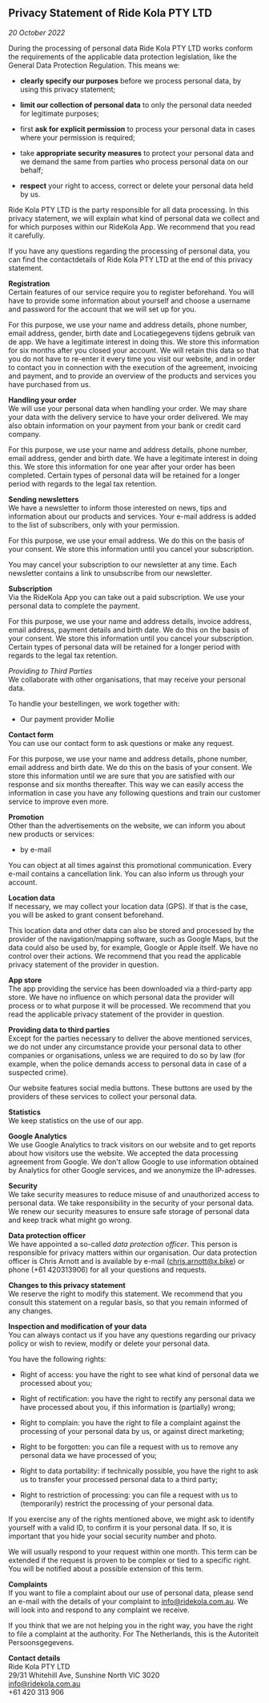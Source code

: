 ## Privacy Statement of Ride Kola PTY LTD

*20 October 2022*

During the processing of personal data Ride Kola PTY LTD works conform the requirements of the applicable data protection legislation, like the General Data Protection Regulation. This means we:

-   **clearly specify our purposes** before we process personal data, by using this privacy statement;

-   **limit our collection of personal data** to only the personal data needed for legitimate purposes;

-   first **ask for explicit permission** to process your personal data in cases where your permission is required;

-   take **appropriate security measures** to protect your personal data and we demand the same from parties who process personal data on our behalf;

-   **respect** your right to access, correct or delete your personal data held by us.

Ride Kola PTY LTD is the party responsible for all data processing. In this privacy statement, we will explain what kind of personal data we collect and for which purposes within our RideKola App. We recommend that you read it carefully.

If you have any questions regarding the processing of personal data, you can find the contactdetails of Ride Kola PTY LTD at the end of this privacy statement.

**Registration**  
Certain features of our service require you to register beforehand. You will have to provide some information about yourself and choose a username and password for the account that we will set up for you.

For this purpose, we use your name and address details, phone number, email address, gender, birth date and Locatiegegevens tijdens gebruik van de app. We have a legitimate interest in doing this. We store this information for six months after you closed your account. We will retain this data so that you do not have to re-enter it every time you visit our website, and in order to contact you in connection with the execution of the agreement, invoicing and payment, and to provide an overview of the products and services you have purchased from us.

**Handling your order**  
We will use your personal data when handling your order. We may share your data with the delivery service to have your order delivered. We may also obtain information on your payment from your bank or credit card company.

For this purpose, we use your name and address details, phone number, email address, gender and birth date. We have a legitimate interest in doing this. We store this information for one year after your order has been completed. Certain types of personal data will be retained for a longer period with regards to the legal tax retention.

**Sending newsletters**  
We have a newsletter to inform those interested on news, tips and information about our products and services. Your e-mail address is added to the list of subscribers, only with your permission.

For this purpose, we use your email address. We do this on the basis of your consent. We store this information until you cancel your subscription.

You may cancel your subscription to our newsletter at any time. Each newsletter contains a link to unsubscribe from our newsletter.

**Subscription**  
Via the RideKola App you can take out a paid subscription. We use your personal data to complete the payment.

For this purpose, we use your name and address details, invoice address, email address, payment details and birth date. We do this on the basis of your consent. We store this information until you cancel your subscription. Certain types of personal data will be retained for a longer period with regards to the legal tax retention.

*Providing to Third Parties*  
We collaborate with other organisations, that may receive your personal data.

To handle your bestellingen, we work together with:

-   Our payment provider Mollie

**Contact form**  
You can use our contact form to ask questions or make any request.

For this purpose, we use your name and address details, phone number, email address and birth date. We do this on the basis of your consent. We store this information until we are sure that you are satisfied with our response and six months thereafter. This way we can easily access the information in case you have any following questions and train our customer service to improve even more.

**Promotion**  
Other than the advertisements on the website, we can inform you about new products or services:

-   by e-mail

You can object at all times against this promotional communication. Every e-mail contains a cancellation link. You can also inform us through your account.

**Location data**  
If necessary, we may collect your location data (GPS). If that is the case, you will be asked to grant consent beforehand.

This location data and other data can also be stored and processed by the provider of the navigation/mapping software, such as Google Maps, but the data could also be used by, for example, Google or Apple itself. We have no control over their actions. We recommend that you read the applicable privacy statement of the provider in question.

**App store**  
The app providing the service has been downloaded via a third-party app store. We have no influence on which personal data the provider will process or to what purpose it will be processed. We recommend that you read the applicable privacy statement of the provider in question.

**Providing data to third parties**  
Except for the parties necessary to deliver the above mentioned services, we do not under any circumstance provide your personal data to other companies or organisations, unless we are required to do so by law (for example, when the police demands access to personal data in case of a suspected crime).

Our website features social media buttons. These buttons are used by the providers of these services to collect your personal data.

**Statistics**  
We keep statistics on the use of our app.

**Google Analytics**  
We use Google Analytics to track visitors on our website and to get reports about how visitors use the website. We accepted the data processing agreement from Google. We don't allow Google to use information obtained by Analytics for other Google services, and we anonymize the IP-adresses.

**Security**  
We take security measures to reduce misuse of and unauthorized access to personal data. We take responsibility in the security of your personal data. We renew our security measures to ensure safe storage of personal data and keep track what might go wrong.

**Data protection officer**  
We have appointed a so-called *data protection officer*. This person is responsible for privacy matters within our organisation. Our data protection officer is Chris Arnott and is available by e-mail (chris.arnott@x.bike) or phone (+61 420313906) for all your questions and requests.

**Changes to this privacy statement**  
We reserve the right to modify this statement. We recommend that you consult this statement on a regular basis, so that you remain informed of any changes.

**Inspection and modification of your data**  
You can always contact us if you have any questions regarding our privacy policy or wish to review, modify or delete your personal data.

You have the following rights:

-   Right of access: you have the right to see what kind of personal data we processed about you;

-   Right of rectification: you have the right to rectify any personal data we have processed about you, if this information is (partially) wrong;

-   Right to complain: you have the right to file a complaint against the processing of your personal data by us, or against direct marketing;

-   Right to be forgotten: you can file a request with us to remove any personal data we have processed of you;

-   Right to data portability: if technically possible, you have the right to ask us to transfer your processed personal data to a third party;

-   Right to restriction of processing: you can file a request with us to (temporarily) restrict the processing of your personal data.

If you exercise any of the rights mentioned above, we might ask to identify yourself with a valid ID, to confirm it is your personal data. If so, it is important that you hide your social security number and photo.

We will usually respond to your request within one month. This term can be extended if the request is proven to be complex or tied to a specific right. You will be notified about a possible extension of this term.

**Complaints**  
If you want to file a complaint about our use of personal data, please send an e-mail with the details of your complaint to info@ridekola.com.au. We will look into and respond to any complaint we receive.

If you think that we are not helping you in the right way, you have the right to file a complaint at the authority. For The Netherlands, this is the Autoriteit Persoonsgegevens.

**Contact details**  
Ride Kola PTY LTD  
29/31 Whitehill Ave, Sunshine North VIC 3020   
info@ridekola.com.au  
\+61 420 313 906
